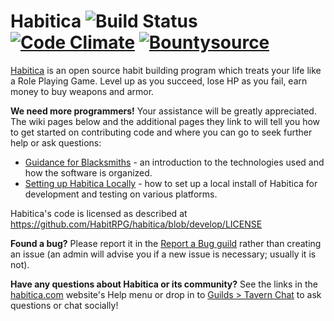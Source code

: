 Habitica ![Build Status](https://github.com/HabitRPG/habitica/workflows/Test/badge.svg) [![Code Climate](https://codeclimate.com/github/HabitRPG/habitrpg.svg)](https://codeclimate.com/github/HabitRPG/habitrpg) [![Bountysource](https://api.bountysource.com/badge/tracker?tracker_id=68393)](https://www.bountysource.com/trackers/68393-habitrpg?utm_source=68393&utm_medium=shield&utm_campaign=TRACKER_BADGE)
===============

[Habitica](https://habitica.com) is an open source habit building program which treats your life like a Role Playing Game. Level up as you succeed, lose HP as you fail, earn money to buy weapons and armor.

**We need more programmers!** Your assistance will be greatly appreciated. The wiki pages below and the additional pages they link to will tell you how to get started on contributing code and where you can go to seek further help or ask questions:
* [Guidance for Blacksmiths](http://habitica.fandom.com/wiki/Guidance_for_Blacksmiths) - an introduction to the technologies used and how the software is organized.
* [Setting up Habitica Locally](http://habitica.fandom.com/wiki/Setting_up_Habitica_Locally) - how to set up a local install of Habitica for development and testing on various platforms.

Habitica's code is licensed as described at https://github.com/HabitRPG/habitica/blob/develop/LICENSE

**Found a bug?** Please report it in the [Report a Bug guild](https://habitica.com/groups/guild/a29da26b-37de-4a71-b0c6-48e72a900dac) rather than creating an issue (an admin will advise you if a new issue is necessary; usually it is not).

**Have any questions about Habitica or its community?** See the links in the [habitica.com](https://habitica.com) website's Help menu or drop in to [Guilds > Tavern Chat](https://habitica.com/groups/tavern) to ask questions or chat socially!
